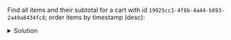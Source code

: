 Find all items and their subtotal for a cart with id `19925cc1-4f8b-4a44-b893-2a49a8434fc8`; order items by timestamp (desc):

<details>
  <summary>Solution</summary>
```
SELECT timestamp, item_id, item_price, 
       quantity, cart_subtotal 
FROM items_by_cart
WHERE cart_id = 19925cc1-4f8b-4a44-b893-2a49a8434fc8; 
```{{execute}}
</details>


